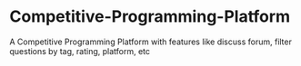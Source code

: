 # Competitive-Programming-Platform
A Competitive Programming Platform with features like discuss forum, filter questions by tag, rating, platform, etc
